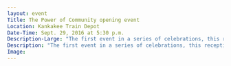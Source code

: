 ```yaml
---
layout: event
Title: The Power of Community opening event
Location: Kankakee Train Depot
Date-Time: Sept. 29, 2016 at 5:30 p.m.
Description-Large: "The first event in a series of celebrations, this reception begins the 50th anniversary year for the college. Community leaders come together to learn about the college's accomplishments, challenges and future plans. Leaders will also hear how they can be ambassadors for the college in their workplaces and communities."
Description: "The first event in a series of celebrations, this reception begins the 50th anniversary year for the college. Community leaders come together to learn about the college's accomplishments, challenges and future plans. Leaders will also hear how they can be ambassadors for the college in their workplaces and communities. "
Image:
---
```

